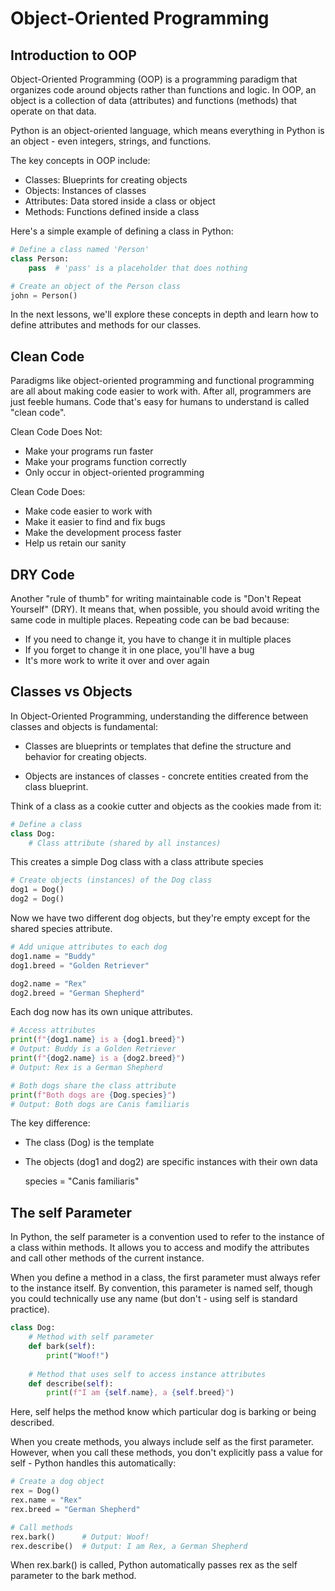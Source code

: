 # Object-Oriented Programming

## Introduction to OOP

Object-Oriented Programming (OOP) is a programming paradigm that organizes code around objects rather than functions and logic. In OOP, an object is a collection of data (attributes) and functions (methods) that operate on that data.

Python is an object-oriented language, which means everything in Python is an object - even integers, strings, and functions.

The key concepts in OOP include:

- Classes: Blueprints for creating objects
- Objects: Instances of classes
- Attributes: Data stored inside a class or object
- Methods: Functions defined inside a class

Here's a simple example of defining a class in Python:
```python
# Define a class named 'Person'
class Person:
    pass  # 'pass' is a placeholder that does nothing

# Create an object of the Person class
john = Person()
```
In the next lessons, we'll explore these concepts in depth and learn how to define attributes and methods for our classes.

## Clean Code

Paradigms like object-oriented programming and functional programming are all about making code easier to work with. After all, programmers are just feeble humans. Code that's easy for humans to understand is called "clean code".

Clean Code Does Not:
- Make your programs run faster
- Make your programs function correctly
- Only occur in object-oriented programming

Clean Code Does:
- Make code easier to work with
- Make it easier to find and fix bugs
- Make the development process faster
- Help us retain our sanity

## DRY Code

Another "rule of thumb" for writing maintainable code is "Don't Repeat Yourself" (DRY). It means that, when possible, you should avoid writing the same code in multiple places. Repeating code can be bad because:

- If you need to change it, you have to change it in multiple places
- If you forget to change it in one place, you'll have a bug
- It's more work to write it over and over again

## Classes vs Objects

In Object-Oriented Programming, understanding the difference between classes and objects is fundamental:

* Classes are blueprints or templates that define the structure and behavior for creating objects.

* Objects are instances of classes - concrete entities created from the class blueprint.

Think of a class as a cookie cutter and objects as the cookies made from it:
```python
# Define a class
class Dog:
    # Class attribute (shared by all instances)
```
This creates a simple Dog class with a class attribute species
```python
# Create objects (instances) of the Dog class
dog1 = Dog()
dog2 = Dog()
```
Now we have two different dog objects, but they're empty except for the shared species attribute.
```python
# Add unique attributes to each dog
dog1.name = "Buddy"
dog1.breed = "Golden Retriever"

dog2.name = "Rex"
dog2.breed = "German Shepherd"
```
Each dog now has its own unique attributes.
```python
# Access attributes
print(f"{dog1.name} is a {dog1.breed}")
# Output: Buddy is a Golden Retriever
print(f"{dog2.name} is a {dog2.breed}")
# Output: Rex is a German Shepherd

# Both dogs share the class attribute
print(f"Both dogs are {Dog.species}")
# Output: Both dogs are Canis familiaris
```
The key difference:

- The class (Dog) is the template
- The objects (dog1 and dog2) are specific instances with their own data

    species = "Canis familiaris"

## The self Parameter

In Python, the self parameter is a convention used to refer to the instance of a class within methods. It allows you to access and modify the attributes and call other methods of the current instance.

When you define a method in a class, the first parameter must always refer to the instance itself. By convention, this parameter is named self, though you could technically use any name (but don't - using self is standard practice).
```python
class Dog:
    # Method with self parameter
    def bark(self):
        print("Woof!")
    
    # Method that uses self to access instance attributes
    def describe(self):
        print(f"I am {self.name}, a {self.breed}")
```
Here, self helps the method know which particular dog is barking or being described.

When you create methods, you always include self as the first parameter. However, when you call these methods, you don't explicitly pass a value for self - Python handles this automatically:
```python
# Create a dog object
rex = Dog()
rex.name = "Rex"
rex.breed = "German Shepherd"

# Call methods
rex.bark()      # Output: Woof!
rex.describe()  # Output: I am Rex, a German Shepherd
```
When rex.bark() is called, Python automatically passes rex as the self parameter to the bark method.

